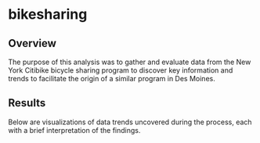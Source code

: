 # bikesharing

## Overview 
The purpose of this analysis was to gather and evaluate data from the New York Citibike bicycle sharing program to discover key information and trends to facilitate the origin of a similar program in Des Moines. 

## Results
Below are visualizations of data trends uncovered during the process, each with a brief interpretation of the findings. 

[](https://github.com/aaronwolfeaaron/bikesharing/blob/main/Images/Screen%20Shot%202022-03-20%20at%208.52.09%20PM.png)

